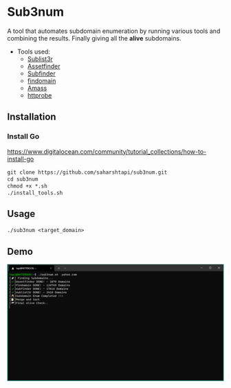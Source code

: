 # Sub3num

A tool that automates subdomain enumeration by running various tools and combining the results. Finally giving all the **alive** subdomains.

* Tools used:
  * [Sublist3r](https://github.com/aboul3la/Sublist3r.git) 
  * [Assetfinder](https://github.com/tomnomnom/assetfinder)
  * [Subfinder](https://github.com/projectdiscovery/subfinder)
  * [findomain](https://github.com/Findomain/Findomain)
  * [Amass](https://github.com/OWASP/Amass)
  * [httprobe](https://github.com/tomnomnom/httprobe)

## Installation 

### Install Go
https://www.digitalocean.com/community/tutorial_collections/how-to-install-go

```
git clone https://github.com/saharshtapi/sub3num.git
cd sub3num
chmod +x *.sh
./install_tools.sh
```

## Usage 
```
./sub3num <target_domain>
```

## Demo
 <img src="Demo.png" alt="sub3num" width="700px"></a>
